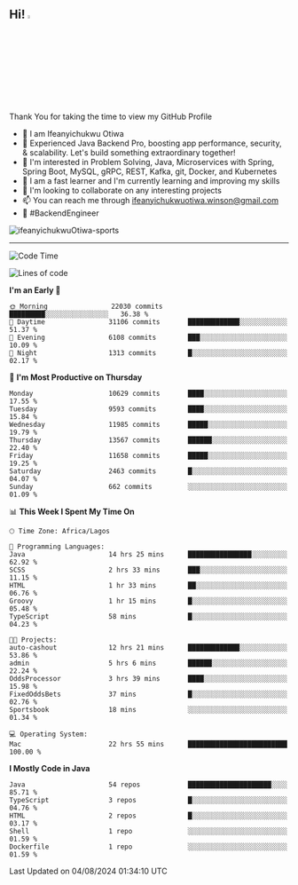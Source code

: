 <!-- BLOG-POST-LIST:START --><!-- BLOG-POST-LIST:END -->

## Hi! <img src="https://media.giphy.com/media/hvRJCLFzcasrR4ia7z/giphy.gif" width="4%"> 

Thank You for taking the time to view my GitHub Profile

- 👋 I am Ifeanyichukwu Otiwa
- 🚀 Experienced Java Backend Pro, boosting app performance, security, & scalability. Let's build something extraordinary together!
- 👀 I'm interested in Problem Solving, Java, Microservices with Spring, Spring Boot, MySQL, gRPC, REST, Kafka, git, Docker, and Kubernetes
- 🌱 I am a fast learner and I'm currently learning and improving my skills
- 💞️ I'm looking to collaborate on any interesting projects
- 📫 You can reach me through ifeanyichukwuotiwa.winson@gmail.com
- 🚀 #BackendEngineer

<p align="left" marginTop="10px"> <img src="https://komarev.com/ghpvc/?username=ifeanyichukwuOtiwa-sports&label=Profile%20views&color=0e75b6&style=for-the-badge" alt="ifeanyichukwuOtiwa-sports" /> </p>

***

<!--START_SECTION:waka-->
![Code Time](http://img.shields.io/badge/Code%20Time-2%2C720%20hrs%2029%20mins-blue)

![Lines of code](https://img.shields.io/badge/From%20Hello%20World%20I%27ve%20Written-15.1%20million%20lines%20of%20code-blue)

**I'm an Early 🐤** 

```text
🌞 Morning                22030 commits       █████████░░░░░░░░░░░░░░░░   36.38 % 
🌆 Daytime                31106 commits       █████████████░░░░░░░░░░░░   51.37 % 
🌃 Evening                6108 commits        ███░░░░░░░░░░░░░░░░░░░░░░   10.09 % 
🌙 Night                  1313 commits        █░░░░░░░░░░░░░░░░░░░░░░░░   02.17 % 
```
📅 **I'm Most Productive on Thursday** 

```text
Monday                   10629 commits       ████░░░░░░░░░░░░░░░░░░░░░   17.55 % 
Tuesday                  9593 commits        ████░░░░░░░░░░░░░░░░░░░░░   15.84 % 
Wednesday                11985 commits       █████░░░░░░░░░░░░░░░░░░░░   19.79 % 
Thursday                 13567 commits       ██████░░░░░░░░░░░░░░░░░░░   22.40 % 
Friday                   11658 commits       █████░░░░░░░░░░░░░░░░░░░░   19.25 % 
Saturday                 2463 commits        █░░░░░░░░░░░░░░░░░░░░░░░░   04.07 % 
Sunday                   662 commits         ░░░░░░░░░░░░░░░░░░░░░░░░░   01.09 % 
```


📊 **This Week I Spent My Time On** 

```text
🕑︎ Time Zone: Africa/Lagos

💬 Programming Languages: 
Java                     14 hrs 25 mins      ████████████████░░░░░░░░░   62.92 % 
SCSS                     2 hrs 33 mins       ███░░░░░░░░░░░░░░░░░░░░░░   11.15 % 
HTML                     1 hr 33 mins        ██░░░░░░░░░░░░░░░░░░░░░░░   06.76 % 
Groovy                   1 hr 15 mins        █░░░░░░░░░░░░░░░░░░░░░░░░   05.48 % 
TypeScript               58 mins             █░░░░░░░░░░░░░░░░░░░░░░░░   04.23 % 

🐱‍💻 Projects: 
auto-cashout             12 hrs 21 mins      █████████████░░░░░░░░░░░░   53.86 % 
admin                    5 hrs 6 mins        ██████░░░░░░░░░░░░░░░░░░░   22.24 % 
OddsProcessor            3 hrs 39 mins       ████░░░░░░░░░░░░░░░░░░░░░   15.98 % 
FixedOddsBets            37 mins             █░░░░░░░░░░░░░░░░░░░░░░░░   02.76 % 
Sportsbook               18 mins             ░░░░░░░░░░░░░░░░░░░░░░░░░   01.34 % 

💻 Operating System: 
Mac                      22 hrs 55 mins      █████████████████████████   100.00 % 
```

**I Mostly Code in Java** 

```text
Java                     54 repos            █████████████████████░░░░   85.71 % 
TypeScript               3 repos             █░░░░░░░░░░░░░░░░░░░░░░░░   04.76 % 
HTML                     2 repos             █░░░░░░░░░░░░░░░░░░░░░░░░   03.17 % 
Shell                    1 repo              ░░░░░░░░░░░░░░░░░░░░░░░░░   01.59 % 
Dockerfile               1 repo              ░░░░░░░░░░░░░░░░░░░░░░░░░   01.59 % 
```




 Last Updated on 04/08/2024 01:34:10 UTC
<!--END_SECTION:waka-->

<!--
<p align="center">
![trophy](https://github-profile-trophy.vercel.app/?username=ifeanyichukwuOtiwa-sports&theme=onedark) (https://github.com/ryo-ma/github-profile-trophy)
</p>
-->

<!---
ifeanyi-otiwa/ifeanyi-otiwa is a ✨ special ✨ repository because its `README.md` (this file) appears on your GitHub profile.
You can click the Preview link to take a look at your changes.
--->
